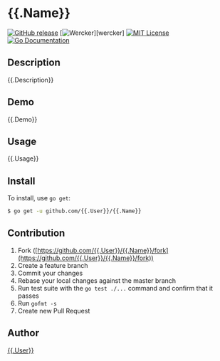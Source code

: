 {{.Name}}
====

[![GitHub release](http://img.shields.io/github/release/{{.User}}/{{.Name}}.svg?style=flat-square)][release]
[![Wercker](http://img.shields.io/wercker/ci/54330318b4ce963d50020750.svg?style=flat-square)][wercker]
[![MIT License](http://img.shields.io/badge/license-MIT-blue.svg?style=flat-square)][license]
[![Go Documentation](http://img.shields.io/badge/go-documentation-blue.svg?style=flat-square)][godocs]

[release]: https://github.com/{{.User}}/{{.Name}}/releases
[license]: https://github.com/{{.User}}/{{.Name}}/blob/master/LICENSE
[godocs]: http://godoc.org/github.com/{{.User}}/{{.Name}}


## Description

{{.Description}}

## Demo

{{.Demo}}

## Usage

{{.Usage}}

## Install

To install, use `go get`:

```bash
$ go get -u github.com/{{.User}}/{{.Name}}
```

## Contribution

1. Fork ([https://github.com/{{.User}}/{{.Name}}/fork](https://github.com/{{.User}}/{{.Name}}/fork))
1. Create a feature branch
1. Commit your changes
1. Rebase your local changes against the master branch
1. Run test suite with the `go test ./...` command and confirm that it passes
1. Run `gofmt -s`
1. Create new Pull Request

## Author

[{{.User}}](https://github.com/{{.User}})
